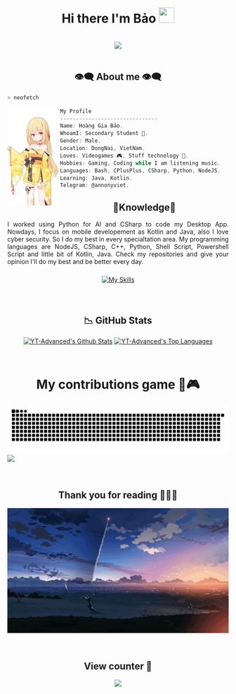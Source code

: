<h1 align="center">Hi there I'm Bảo <img src="https://media.giphy.com/media/hvRJCLFzcasrR4ia7z/giphy.gif" width="35px" height="35px"></h1>

<body>
<br>
<div align="center">
<img src="https://media.tenor.com/rH0jFMF5z3AAAAAC/kirito-sao.gif" width="300px">
</div>
<br>

<h2 align="center"> 👁️‍🗨️ About me 👁️‍🗨️ </h2>

```zsh
> neofetch
```

<img align="left" src="https://raw.githubusercontent.com/keta1/keta1/main/pic/00.webp" width="120px"/> 

```csharp
My Profile
-------------------------------
Name: Hoàng Gia Bảo.
WhoamI: Secondary Student 🏫.
Gender: Male.
Location: DongNai, VietNam.
Loves: Videogames 🎮, Stuff technology 🚀.
Hobbies: Gaming, Coding while I am listening music.
Languages: Bash, CPlusPlus, CSharp, Python, NodeJS.
Learning: Java, Kotlin.
Telegram: @annonyviet.
```

<div>
<h2 align="center"> 🔎Knowledge📖 </h2>
</div>
<div align = "center">
<p align = "justify">I worked using Python for AI and CSharp to code my Desktop App. Nowdays, I focus on mobile developement as Kotlin and Java, also I love cyber security.
So I do my best in every specialtation area. My programming languages are NodeJS, CSharp, C++, Python, Shell Script, Powershell Script and little bit of Kotlin, Java. Check my repositories and give your opinion I'll do my best and be better every day.<br></p>
<p align = "center">
     <a href="https://skillicons.dev">
        <img style="margin: 10px"src="https://skillicons.dev/icons?i=androidstudio,bash,linux,git,github,java,kotlin,py,dotnet,cs,cpp,css,html,githubactions&perline=7"alt="My Skills"/> 
    </a>
</p>
</div>
<br>

<h2 align = "center"> 📉 GitHub Stats</h2>
<div> 
<p align = "center">
  <a href="https://github.com/YT-Advanced"><img alt="YT-Advanced's Github Stats" src="https://denvercoder1-github-readme-stats.vercel.app/api/?username=YT-Advanced&show_icons=true&include_all_commits=true&count_private=true&theme=material-palenight&hide_border=true&bg_color=1F222E&title_color=F85D7F&icon_color=F8D866" height="192px"/></a>
  <a href="https://github.com/YT-Advanced"><img alt="YT-Advanced's Top Languages" src="https://denvercoder1-github-readme-stats.vercel.app/api/top-langs/?username=YT-Advanced&langs_count=8&layout=compact&theme=material-palenight&hide_border=true&bg_color=1F222E&title_color=F85D7F&icon_color=F8D866" height="192px"/></a>
</p>
</div>
<br>

<h1 align="center"> My contributions game 🐍🎮</h1>

![](https://raw.githubusercontent.com/YT-Advanced/YT-Advanced/output/github-contribution-grid-snake-dark.svg#gh-dark-mode-only)
![](https://raw.githubusercontent.com/YT-Advanced/YT-Advanced/output/github-contribution-grid-snake.svggh-light-mode-only)
<br>


</div>  
<br>
<div>
<h2 align="center">Thank you for reading 🙋🏻‍♂️</h2>
<div>
<img src="https://raw.githubusercontent.com/huy232/huy232/main/image/2.gif" align="center" />
  </div>
<br> 
</div>  


<br>
<div>
<h2 align="center">View counter 👀</h2>
<div align="center">
<img src="https://moe-counter.glitch.me/get/@YT-Advanced?theme=gelbooru" />
  </div>
<br> 
     
